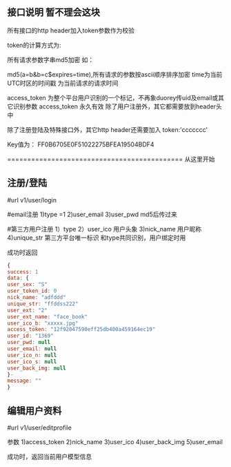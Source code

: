 ## 接口说明 暂不理会这块

所有接口的http header加入token参数作为校验

token的计算方式为:

所有请求参数字串md5加密 如：

md5(a=b&b=c$expires=time),所有请求的参数按ascii顺序排序加密
time为当前UTC时区的时间戳 为当前请求的请求时间

access_token 为整个平台用户识别的一个标记，不再象duorey传uid及email或其它识别参数
access_token 永久有效
除了用户注册外，其它都需要放到header头中

除了注册登陆及特殊接口外，其它http header还需要加入
token:'ccccccc'

Key值为：
FF0B6705E0F51022275BFEA19504BDF4

============================================
从这里开始

## 注册/登陆
#url  v1/user/login

#email注册
1)type =1
2)user_email
3)user_pwd  md5后传过来

#第三方用户注册
1）type
2）user_ico 用户头象
3)nick_name 用户昵称
4)unique_str 第三方平台唯一标识 和type共同识别，用户绑定时用

成功时返回
```javascript
{
success: 1
data: {
user_sex: "S"
user_token_id: 0
nick_name: "adfddd"
unique_str: "ffddss222"
user_ext: "2"
user_ext_name: "face_book"
user_ico_b: "xxxxx.jpg"
access_token: "12f92047590eff25db400a459164ec19"
user_id: "1369"
user_pwd: null
user_email: null
user_ico_n: null
user_ico_s: null
user_back_img: null
}-
message: ""
}
```


## 编辑用户资料
#url  v1/user/editprofile

参数
1)access_token
2)nick_name
3)user_ico
4)user_back_img
5)user_email

成功时，返回当前用户模型信息